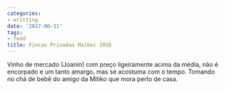 ```yaml
---
categories:
- writting
date: '2017-06-11'
tags:
- food
title: Fincas Privadas Malbec 2016
---
```


Vinho de mercado (Joanin) com preço ligeiramente acima da média, não é encorpado e um tanto amargo, mas se acostuma com o tempo. Tomando no chá de bebê do amigo da Mitiko que mora perto de casa.

